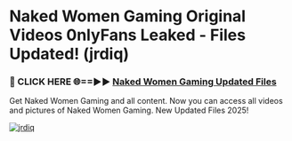 # Naked Women Gaming Original Videos 0nlyFans Leaked - Files Updated! (jrdiq)

<h3>🔴 CLICK HERE 🌐==►► <a href="https://tinyurl.com/up5wt9bj" rel="nofollow">Naked Women Gaming Updated Files</a></h3>

Get Naked Women Gaming and all content. Now you can access all videos and pictures of Naked Women Gaming. New Updated Files 2025!

[![jrdiq](https://i.imgur.com/ABiUzMV.gif)](https://tinyurl.com/up5wt9bj)
